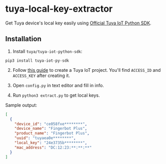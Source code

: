 # tuya-local-key-extractor
Get Tuya device's local key easily using [Official Tuya IoT Python SDK](https://github.com/tuya/tuya-iot-python-sdk).

## Installation
1. Install `tuya/tuya-iot-python-sdk`:
  ```
  pip3 install tuya-iot-py-sdk
  ```

2. Follow [this guide](https://www.home-assistant.io/integrations/tuya/) to create a Tuya IoT project. You'll find `ACCESS_ID` and `ACCESS_KEY` after creating it.

3. Open `config.py` in text editor and fill in info.

4. Run `python3 extract.py` to get local keys.

Sample output:
```json
[
  {
    "device_id": "ce058fxe********",
    "device_name": "Fingerbot Plus",
    "product_name": "Fingerbot Plus",
    "uuid": "tuyaea0e********",
    "local_key": "24e3735b********",
    "mac_address": "DC:12:23:**:**:**"
  }
]
```
